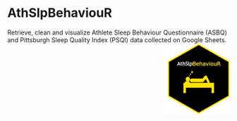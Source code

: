 # AthSlpBehaviouR
Retrieve, clean and visualize Athlete Sleep Behaviour Questionnaire (ASBQ) and Pittsburgh Sleep Quality Index (PSQI) data collected on Google Sheets.
<img src="inst/logos/hex_logo.png" width="140px" height="160px" align="right" style="padding-left:10px;background-color:white;" />
